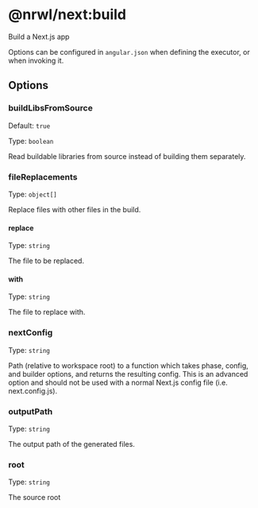 # @nrwl/next:build

Build a Next.js app

Options can be configured in `angular.json` when defining the executor, or when invoking it.

## Options

### buildLibsFromSource

Default: `true`

Type: `boolean`

Read buildable libraries from source instead of building them separately.

### fileReplacements

Type: `object[]`

Replace files with other files in the build.

#### replace

Type: `string`

The file to be replaced.

#### with

Type: `string`

The file to replace with.

### nextConfig

Type: `string`

Path (relative to workspace root) to a function which takes phase, config, and builder options, and returns the resulting config. This is an advanced option and should not be used with a normal Next.js config file (i.e. next.config.js).

### outputPath

Type: `string`

The output path of the generated files.

### root

Type: `string`

The source root

